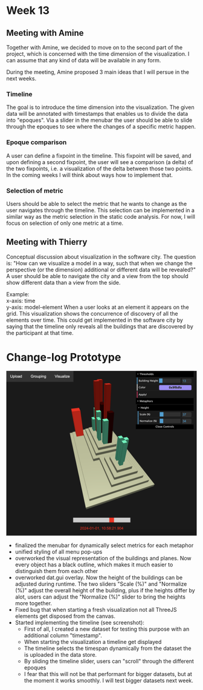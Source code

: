 # Week 13

## Meeting with Amine
Together with Amine, we decided to move on to the second part
of the project, which is concerned with the time dimension of the visualization.
I can assume that any kind of data will be available in any form.

During the meeting, Amine proposed 3 main ideas that I will persue in the next weeks.

### Timeline
The goal is to introduce the time dimension into the visualization.
The given data will be annotated with timestamps that enables us to
divide the data into "epoques". Via a slider in the menubar the user should be able
to slide through the epoques to see where the changes of a specific metric happen.

### Epoque comparison
A user can define a fixpoint in the timeline. This fixpoint will be saved, and upon defining a second fixpoint,
the user will see a comparison (a delta) of the two fixpoints, i.e. a visualization of the delta between
those two points. In the coming weeks I will think about ways how to implement that.

### Selection of metric
Users should be able to select the metric that he wants to change as the user
navigates through the timeline. This selection can be implemented in a similar way
as the metric selection in the static code analysis.
For now, I will focus on selection of only one metric at a time.

## Meeting with Thierry
Conceptual discussion about visualization in the software city.
The question is: "How can we visualize a model in a way, such that
when we change the perspective (or the dimension) additional or different
data will be revealed?"
A user should be able to navigate the city and a view from the top should show different data than a view from the side.

Example:\
x-axis: time\
y-axis: model-element
When a user looks at an element it appears on the grid. This visualization
shows the concurrence of discovery of all the elements over time. This could get implemented
in the software city by saying that the timeline only reveals all the buildings that are
discovered by the participant at that time.

# Change-log Prototype
![week-13-whole-prototype.png](..%2Fresources%2Fweek-13-whole-prototype.png)
* finalized the menubar for dynamically select metrics for each metaphor
* unified styling of all menu pop-ups
* overworked the visual representation of the buildings and planes. Now every object has a black outline, which makes it 
much easier to distinguish them from each other
* overworked dat.gui overlay. Now the height of the buildings can be adjusted during runtime.
The two sliders "Scale (%)" and "Normalize (%)" adjust the overall height of the building, plus if the heights differ by alot,
users can adjust the "Normalize (%)" slider to bring the heights more together.
* Fixed bug that when starting a fresh visualization not all ThreeJS elements get disposed from the canvas.
* Started implementing the timeline (see screenshot):
  * First of all, I created a new dataset for testing this purpose with an additional column "timestamp".
  * When starting the visualization a timeline get displayed
  * The timeline selects the timespan dynamically from the dataset the is uploaded in the data store.
  * By sliding the timeline slider, users can "scroll" through the different epoques
  * I fear that this will not be that performant for bigger datasets, but at the moment it works smoothly. I will test bigger datasets next week.


